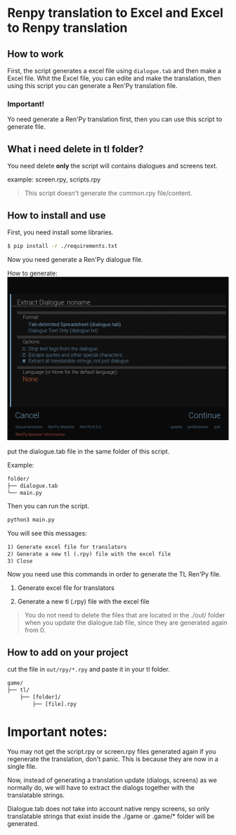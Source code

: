 # Renpy translation to Excel and Excel to Renpy translation

## How to work

First, the script generates a excel file using `dialogue.tab` and then make a Excel file.
Whit the Excel file, you can edite and make the translation, then using this script you can 
generate a Ren'Py translation file.

### Important!

Yo need generate a Ren'Py translation first, then you can use this script to generate file.

## What i need delete in tl folder?

You need delete **only** the script will contains dialogues and screens text. 

example: screen.rpy, scripts.rpy

> This script doesn't generate the common.rpy file/content.

## How to install and use

First, you need install some libraries.

```bash
$ pip install -r ./requirements.txt
```
Now you need generate a Ren'Py dialogue file.

How to generate:
![](./screenshots/01.png)

put the dialogue.tab file in the same folder of this script.

Example:
```
folder/
├── dialogue.tab
└── main.py
```
Then you can run the script.

```python
python3 main.py
```

You will see this messages:

```
1) Generate excel file for translators
2) Generate a new tl (.rpy) file with the excel file
3) Close
```

Now you need use this commands in order to generate the TL Ren'Py file.

1) Generate excel file for translators

2) Generate a new tl (.rpy) file with the excel file

> You do not need to delete the files that are located in the ./out/ folder when you update the dialogue.tab file, since they are generated again from 0.


## How to add on your project

cut the file in `out/rpy/*.rpy` and paste it in your tl folder.
```
game/
├── tl/
    ├── [folder]/
        ├── [file].rpy

```


# Important notes:

You may not get the script.rpy or screen.rpy files generated again if you regenerate the translation, don't panic. This is because they are now in a single file.

Now, instead of generating a translation update (dialogs, screens) as we normally do, we will have to extract the dialogs together with the translatable strings.

Dialogue.tab does not take into account native renpy screens, so only translatable strings that exist inside the ./game or .game/* folder will be generated.